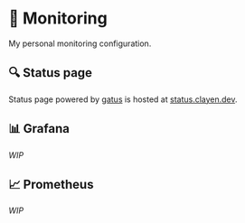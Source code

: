 # 🔭 Monitoring

My personal monitoring configuration.

## 🔍 Status page

Status page powered by [gatus](https://github.com/TwiN/gatus) is hosted at [status.clayen.dev](https://status.clayen.dev).

## 📊 Grafana

_WIP_

## 📈 Prometheus

_WIP_
